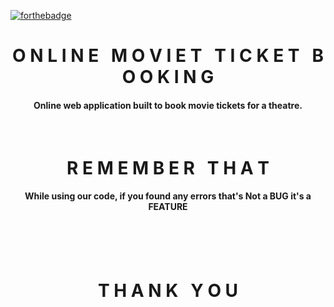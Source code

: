 [![forthebadge](https://forthebadge.com/images/badges/made-with-java.svg)](https://forthebadge.com)


<h1 align="middle">O N L I N E &nbsp; M O V I E T &nbsp; T I C K E T &nbsp; B O O K I N G</h1>
<h4 align="middle">Online web application built to book movie tickets for a theatre.</h4>

<br>
<h1 align="middle">R E M E M B E R &nbsp; T H A T</h1>
<h4 align="middle">While using our code, if you found any errors that's Not a BUG it's a FEATURE</h4>

<br><br><br>
<h1 align="middle">T H A N K &nbsp; Y O U</h1>
